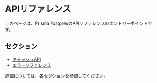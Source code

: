 # APIリファレンス

このページは、Prisma PostgresのAPIリファレンスのエントリーポイントです。

## セクション

- [キャッシュAPI](/docs/postgres/database/api-reference/caching-api)
- [エラーリファレンス](/docs/postgres/database/api-reference/error-reference)

詳細については、各セクションを参照してください。
